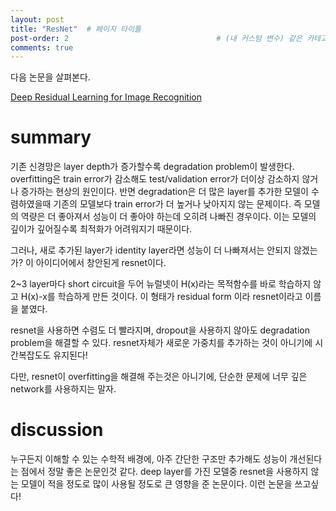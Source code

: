 ```yaml
---
layout: post
title: "ResNet"  # 페이지 타이틀
post-order: 2                                 # (내 커스텀 변수) 같은 카테고리 내 정렬 순서
comments: true
---
```



다음 논문을 살펴본다.

[Deep Residual Learning for Image Recognition][paperlink]

[paperlink]:https://arxiv.org/abs/1512.03385

# summary
기존 신경망은 layer depth가 증가할수록 degradation problem이 발생한다. 
overfitting은 train error가 감소해도 test/validation error가 더이상 감소하지 않거나 증가하는 현상의 원인이다.
반면 degradation은 더 많은 layer를 추가한 모델이 수렴하였을때 기존의 모델보다 train error가 더 높거나 낮아지지 않는 문제이다.
즉 모델의 역량은 더 좋아져서 성능이 더 좋아야 하는데 오히려 나빠진 경우이다.
이는 모델의 깊이가 깊어질수록 최적화가 어려워지기 때문이다.

그러나, 새로 추가된 layer가 identity layer라면 성능이 더 나빠져서는 안되지 않겠는가?
이 아이디어에서 창안된게 resnet이다.


2~3 layer마다 short circuit을 두어 뉴럴넷이 H(x)라는 목적함수를 바로 학습하지 않고 H(x)-x를 학습하게 만든 것이다.
이 형태가 residual form 이라 resnet이라고 이름을 붙였다.

resnet을 사용하면 수렴도 더 빨라지며, dropout을 사용하지 않아도 degradation problem을 해결할 수 있다.
resnet자체가 새로운 가중치를 추가하는 것이 아니기에 시간복잡도도 유지된다!

다만, resnet이 overfitting을 해결해 주는것은 아니기에, 단순한 문제에 너무 깊은 network를 사용하지는 말자.

# discussion

누구든지 이해할 수 있는 수학적 배경에, 아주 간단한 구조만 추가해도 성능이 개선된다는 점에서 정말 좋은 논문인것 같다.
deep layer를 가진 모델중 resnet을 사용하지 않는 모델이 적을 정도로 많이 사용될 정도로 큰 영향을 준 논문이다. 
이런 논문을 쓰고싶다!

